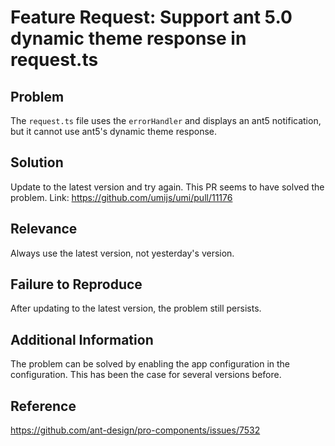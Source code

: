 # Feature Request: Support ant 5.0 dynamic theme response in request.ts

## Problem

The `request.ts` file uses the `errorHandler` and displays an ant5 notification, but it cannot use ant5's dynamic theme response.

## Solution

Update to the latest version and try again. This PR seems to have solved the problem.
Link: <https://github.com/umijs/umi/pull/11176>

## Relevance

Always use the latest version, not yesterday's version.

## Failure to Reproduce

After updating to the latest version, the problem still persists.

## Additional Information

The problem can be solved by enabling the app configuration in the configuration. This has been the case for several versions before.

## Reference

https://github.com/ant-design/pro-components/issues/7532
